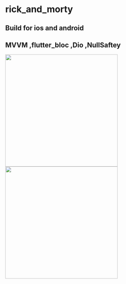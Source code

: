 # rick_and_morty
## Build for ios and android
## MVVM ,flutter_bloc ,Dio ,NullSaftey

<img src="https://user-images.githubusercontent.com/79679398/141020536-e13c4d52-7869-4d00-b355-b1d5a7af258b.png" width="355">
<img src="https://user-images.githubusercontent.com/79679398/141020548-9c6d0eee-12fe-4b63-b5be-e50ea21422cc.png" width="355">
